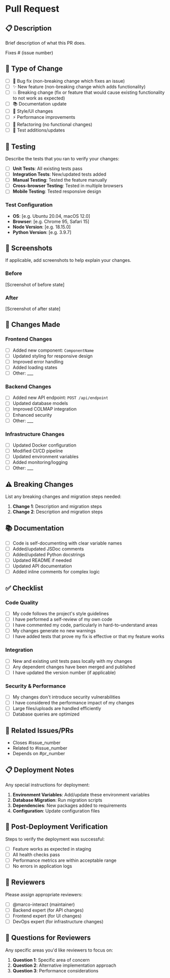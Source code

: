 # Pull Request

## 📋 Description

Brief description of what this PR does.

Fixes # (issue number)

## 🔄 Type of Change

- [ ] 🐛 Bug fix (non-breaking change which fixes an issue)
- [ ] ✨ New feature (non-breaking change which adds functionality)  
- [ ] 💥 Breaking change (fix or feature that would cause existing functionality to not work as expected)
- [ ] 📚 Documentation update
- [ ] 🎨 Style/UI changes
- [ ] ⚡ Performance improvements
- [ ] 🔧 Refactoring (no functional changes)
- [ ] 🧪 Test additions/updates

## 🧪 Testing

Describe the tests that you ran to verify your changes:

- [ ] **Unit Tests**: All existing tests pass
- [ ] **Integration Tests**: New/updated tests added
- [ ] **Manual Testing**: Tested the feature manually
- [ ] **Cross-browser Testing**: Tested in multiple browsers
- [ ] **Mobile Testing**: Tested responsive design

### Test Configuration
- **OS**: [e.g. Ubuntu 20.04, macOS 12.0]
- **Browser**: [e.g. Chrome 95, Safari 15]
- **Node Version**: [e.g. 18.15.0]
- **Python Version**: [e.g. 3.9.7]

## 📸 Screenshots

If applicable, add screenshots to help explain your changes.

### Before
[Screenshot of before state]

### After  
[Screenshot of after state]

## 📝 Changes Made

### Frontend Changes
- [ ] Added new component: `ComponentName`
- [ ] Updated styling for responsive design
- [ ] Improved error handling
- [ ] Added loading states
- [ ] Other: ___

### Backend Changes
- [ ] Added new API endpoint: `POST /api/endpoint`
- [ ] Updated database models
- [ ] Improved COLMAP integration
- [ ] Enhanced security
- [ ] Other: ___

### Infrastructure Changes
- [ ] Updated Docker configuration
- [ ] Modified CI/CD pipeline
- [ ] Updated environment variables
- [ ] Added monitoring/logging
- [ ] Other: ___

## ⚠️ Breaking Changes

List any breaking changes and migration steps needed:

1. **Change 1**: Description and migration steps
2. **Change 2**: Description and migration steps

## 📚 Documentation

- [ ] Code is self-documenting with clear variable names
- [ ] Added/updated JSDoc comments
- [ ] Added/updated Python docstrings
- [ ] Updated README if needed
- [ ] Updated API documentation
- [ ] Added inline comments for complex logic

## ✅ Checklist

### Code Quality
- [ ] My code follows the project's style guidelines
- [ ] I have performed a self-review of my own code
- [ ] I have commented my code, particularly in hard-to-understand areas
- [ ] My changes generate no new warnings
- [ ] I have added tests that prove my fix is effective or that my feature works

### Integration
- [ ] New and existing unit tests pass locally with my changes
- [ ] Any dependent changes have been merged and published
- [ ] I have updated the version number (if applicable)

### Security & Performance
- [ ] My changes don't introduce security vulnerabilities
- [ ] I have considered the performance impact of my changes
- [ ] Large files/uploads are handled efficiently
- [ ] Database queries are optimized

## 🔗 Related Issues/PRs

- Closes #issue_number
- Related to #issue_number
- Depends on #pr_number

## 📋 Deployment Notes

Any special instructions for deployment:

1. **Environment Variables**: Add/update these environment variables
2. **Database Migration**: Run migration scripts
3. **Dependencies**: New packages added to requirements
4. **Configuration**: Update configuration files

## 🎯 Post-Deployment Verification

Steps to verify the deployment was successful:

- [ ] Feature works as expected in staging
- [ ] All health checks pass
- [ ] Performance metrics are within acceptable range
- [ ] No errors in application logs

## 👥 Reviewers

Please assign appropriate reviewers:

- [ ] @marco-interact (maintainer)
- [ ] Backend expert (for API changes)  
- [ ] Frontend expert (for UI changes)
- [ ] DevOps expert (for infrastructure changes)

## 🤔 Questions for Reviewers

Any specific areas you'd like reviewers to focus on:

1. **Question 1**: Specific area of concern
2. **Question 2**: Alternative implementation approach
3. **Question 3**: Performance considerations
